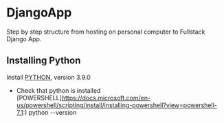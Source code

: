 # DjangoApp
Step by step structure from hosting on personal computer to Fullstack Django App.

## Installing Python
Install [PYTHON](https://www.python.org/downloads/), version 3.9.0
- Check that python is installed [POWERSHELL]https://docs.microsoft.com/en-us/powershell/scripting/install/installing-powershell?view=powershell-7.1:)
  python --version

## 
